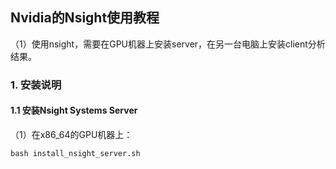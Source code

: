 ## Nvidia的Nsight使用教程
（1）使用nsight，需要在GPU机器上安装server，在另一台电脑上安装client分析结果。


### 1. 安装说明
#### 1.1 安装Nsight Systems Server
（1）在x86_64的GPU机器上：
```shell
bash install_nsight_server.sh
```
